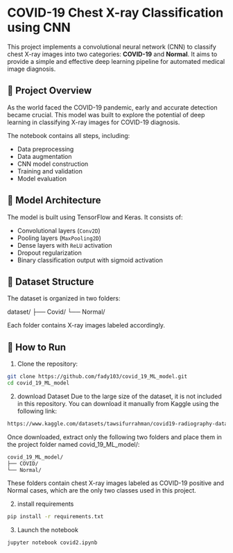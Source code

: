 # COVID-19 Chest X-ray Classification using CNN

This project implements a convolutional neural network (CNN) to classify chest X-ray images into two categories: **COVID-19** and **Normal**. It aims to provide a simple and effective deep learning pipeline for automated medical image diagnosis.

## 📌 Project Overview

As the world faced the COVID-19 pandemic, early and accurate detection became crucial. This model was built to explore the potential of deep learning in classifying X-ray images for COVID-19 diagnosis.

The notebook contains all steps, including:
- Data preprocessing
- Data augmentation
- CNN model construction
- Training and validation
- Model evaluation

## 🧠 Model Architecture

The model is built using TensorFlow and Keras. It consists of:
- Convolutional layers (`Conv2D`)
- Pooling layers (`MaxPooling2D`)
- Dense layers with `ReLU` activation
- Dropout regularization
- Binary classification output with sigmoid activation

## 📂 Dataset Structure

The dataset is organized in two folders:

dataset/
├── Covid/
└── Normal/

Each folder contains X-ray images labeled accordingly.

## 🚀 How to Run

1. Clone the repository:

```bash
git clone https://github.com/fady103/covid_19_ML_model.git
cd covid_19_ML_model
```
2. download Dataset
Due to the large size of the dataset, it is not included in this repository.
You can download it manually from Kaggle using the following link: 
```bash
https://www.kaggle.com/datasets/tawsifurrahman/covid19-radiography-database
```
Once downloaded, extract only the following two folders and place them in the project folder named covid_19_ML_model/:
```bash
covid_19_ML_model/
├── COVID/
└── Normal/
```
These folders contain chest X-ray images labeled as COVID-19 positive and Normal cases, which are the only two classes used in this project.


2. install requirements
```bash
pip install -r requirements.txt
```
3. Launch the notebook
```bash
jupyter notebook covid2.ipynb
```
